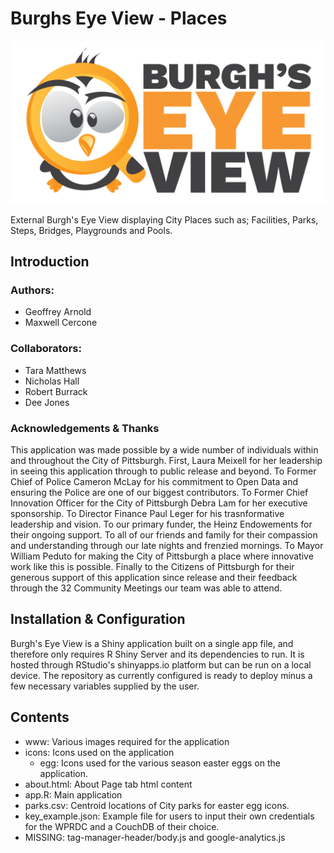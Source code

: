 # Burghs Eye View - Places
<p align="center"><img src="https://raw.githubusercontent.com/CityofPittsburgh/burghs-eye-view-places/master/www/burghs_eyeview_logo_horz.svg"></p>
External Burgh's Eye View displaying City Places such as; Facilities, Parks, Steps, Bridges, Playgrounds and Pools.

## Introduction 

### Authors: 
* Geoffrey Arnold
* Maxwell Cercone
  
### Collaborators:
* Tara Matthews
* Nicholas Hall
* Robert Burrack
* Dee Jones
  
### Acknowledgements & Thanks
This application was made possible by a wide number of individuals within and throughout the City of Pittsburgh. First, Laura Meixell for her leadership in seeing this application through to public release and beyond. To Former Chief of Police Cameron McLay for his commitment to Open Data and ensuring the Police are one of our biggest contributors. To Former Chief Innovation Officer for the City of Pittsburgh Debra Lam for her executive sponsorship. To Director Finance Paul Leger for his trasnformative leadership and vision. To our primary funder, the Heinz Endowements for their ongoing support. To all of our friends and family for their compassion and understanding through our late nights and frenzied mornings. To Mayor William Peduto for making the City of Pittsburgh a place where innovative work like this is possible. Finally to the Citizens of Pittsburgh for their generous support of this application since release and their feedback through the 32 Community Meetings our team was able to attend.
  
## Installation & Configuration
Burgh's Eye View is a Shiny application built on a single app file, and therefore only requires R Shiny Server and its dependencies to run. It is hosted through RStudio's shinyapps.io platform but can be run on a local device. The repository as currently configured is ready to deploy minus a few necessary variables supplied by the user.

## Contents
* www: Various images required for the application
* icons: Icons used on the application
  * egg: Icons used for the various season easter eggs on the application.
* about.html: About Page tab html content
* app.R: Main application
* parks.csv: Centroid locations of City parks for easter egg icons.
* key_example.json: Example file for users to input their own credentials for the WPRDC and a CouchDB of their choice.
* MISSING: tag-manager-header/body.js and google-analytics.js
